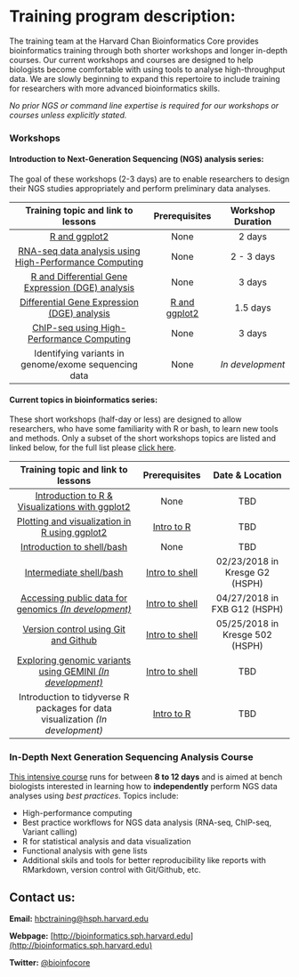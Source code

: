 # Training program description:

The training team at the Harvard Chan Bioinformatics Core provides bioinformatics training through both shorter workshops and longer in-depth courses. Our current workshops and courses are designed to help biologists become comfortable with using tools to analyse high-throughput data. We are slowly beginning to expand this repertoire to include training for researchers with more advanced bioinformatics skills.

*No prior NGS or command line expertise is required for our workshops or courses unless explicitly stated.*

### Workshops

#### Introduction to Next-Generation Sequencing (NGS) analysis series: 

The goal of these workshops (2-3 days) are to enable researchers to design their NGS studies appropriately and perform preliminary data analyses.

| Training topic and link to lessons | Prerequisites | Workshop Duration |
:----------:|:----------:|:----------:|
| [R and ggplot2](https://hbctraining.github.io/Intro-to-R/) | None | 2 days |
| [RNA-seq data analysis using High-Performance Computing](https://hbctraining.github.io/Intro-to-rnaseq-hpc-O2/) | None | 2 - 3 days |
| [R and Differential Gene Expression (DGE) analysis](https://hbctraining.github.io/Intro-to-R-with-DGE/) | None | 3 days |
| [Differential Gene Expression (DGE) analysis](https://hbctraining.github.io/DGE_workshop/) | [R and ggplot2](https://hbctraining.github.io/Intro-to-R/) | 1.5 days |
| [ChIP-seq using High-Performance Computing](https://hbctraining.github.io/Intro-to-ChIPseq/) | None  | 3 days |
| Identifying variants in genome/exome sequencing data  | None | *In development* |

#### Current topics in bioinformatics series:

These short workshops (half-day or less) are designed to allow researchers, who have some familiarity with R or bash, to learn new tools and methods. Only a subset of the short workshops topics are listed and linked below, for the full list please [click here](https://hbctraining.github.io/Training-modules/).

| Training topic and link to lessons | Prerequisites | Date & Location |
:----------:|:----------:|:----------:|
| [Introduction to R & Visualizations with ggplot2](https://hbctraining.github.io/Training-modules/IntroR_ggplot2/) | None | TBD |
| [Plotting and visualization in R using ggplot2](https://hbctraining.github.io/Training-modules/Visualization_in_R/) | [Intro to R](https://hbctraining.github.io/Training-modules/IntroR_ggplot2/) | TBD |
| [Introduction to shell/bash](https://hbctraining.github.io/Training-modules/Intro_shell/) | None | TBD |
| [Intermediate shell/bash](https://hbctraining.github.io/Training-modules/Intermediate_shell/) | [Intro to shell](https://hbctraining.github.io/Training-modules/Intro_shell/) | 02/23/2018 in Kresge G2 (HSPH) |
| [Accessing public data for genomics *(In development)*](https://hbctraining.github.io/Training-modules/Accessing_public_genomic_data/) | [Intro to shell](https://hbctraining.github.io/Training-modules/Intro_shell/) | 04/27/2018 in FXB G12 (HSPH) |
| [Version control using Git and Github](https://hbctraining.github.io/Training-modules/Git-Github/) | [Intro to shell](https://hbctraining.github.io/Training-modules/Intro_shell/) | 05/25/2018 in Kresge 502 (HSPH) |
| [Exploring genomic variants using GEMINI *(In development)*](https://hbctraining.github.io/Training-modules/Exploring_variants_with_GEMINI/) | [Intro to shell](https://hbctraining.github.io/Training-modules/Intro_shell/) | TBD |
| Introduction to tidyverse R packages for data visualization *(In development)*  | [Intro to R](https://hbctraining.github.io/Training-modules/IntroR_ggplot2/) | TBD |
    
### In-Depth Next Generation Sequencing Analysis Course

[This intensive course](https://hbctraining.github.io/In-depth-NGS-Data-Analysis-Course/) runs for between **8 to 12 days** and is aimed at bench biologists interested in learning how to **independently** perform NGS data analyses using *best practices*. Topics include:

  * High-performance computing
  * Best practice workflows for NGS data analysis (RNA-seq, ChIP-seq, Variant calling)
  * R for statistical analysis and data visualization
  * Functional analysis with gene lists
  * Additional skils and tools for better reproducibility like reports with RMarkdown, version control with Git/Github, etc.

## Contact us:

**Email:** [hbctraining@hsph.harvard.edu](mailto:hbctraining@hsph.harvard.edu)

**Webpage:** [http://bioinformatics.sph.harvard.edu](http://bioinformatics.sph.harvard.edu)

**Twitter:** [@bioinfocore](http://twitter.com/bioinfocore)
